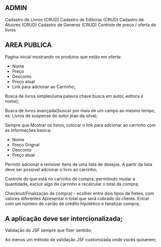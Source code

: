 ## ADMIN

Cadastro de Livros	(CRUD)
Cadastro de Editoras	(CRUD)
Cadastro de Atuores	(CRUD)
Cadastro de Generos	(CRUD)
Controle de preço / oferta de livros

## AREA PUBLICA

Pagina inicial mostrando os produtos que estão em oferta:
- Nome
- Preço
- Desconto
- Preço atual
- Link para adcionar ao Carrinho;
	
Busca de livros simples(uma palavra chave busca em autor, editora e nome);

Busca de livros avançada(buscar por mais de um campo ao mesmo tempo, ex:
Livros de suspense do autor jõao da silva);

Sempre que Mostrar os livros, colocar o link para adcionar ao carrinho com
as informações basica:
- Nome
- Preço Orignal
- Desconto
- Preço atual
	
Permitir adcionar e remover itens de uma lista de desejos. A partir da lista
deve ser possivel adcionar o livro ao carrinho;

Controle do que está no carrinho de compra, permitindo mudar a quantidade, 
excluir algo do carrinho e recalcular o total da compra;

Checkout(Finalização de compra) - ecolher entre dois tipos de fretes, com valores diferentes
Apresentar o total que será cobrado do cliente. Entrar com um número de cartão de crédito
hipotético e fanalizar compra;

## A aplicação deve ser intercionalizada;

Validação do JSF sempre que fizer sentido;

Ao menos um método de validação JSF customizada onde vocês quiserem;
 


